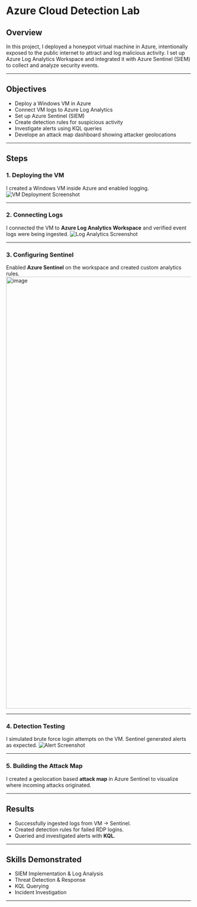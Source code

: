 # Azure Cloud Detection Lab

## Overview
In this project, I deployed a honeypot virtual machine in Azure, intentionally exposed to the public internet to attract and log malicious activity.
I set up Azure Log Analytics Workspace and integrated it with Azure Sentinel (SIEM) to collect and analyze security events.

---

## Objectives
- Deploy a Windows VM in Azure
- Connect VM logs to Azure Log Analytics
- Set up Azure Sentinel (SIEM)
- Create detection rules for suspicious activity
- Investigate alerts using KQL queries
- Develope an attack map dashboard showing attacker geolocations

---

## Steps

### 1. Deploying the VM
I created a Windows VM inside Azure and enabled logging.
![VM Deployment Screenshot](../images/vm-deployment.png)

---

### 2. Connecting Logs
I connected the VM to **Azure Log Analytics Workspace** and verified event logs were being ingested.
![Log Analytics Screenshot](../images/log-analytics.png)

---

### 3. Configuring Sentinel
Enabled **Azure Sentinel** on the workspace and created custom analytics rules.
<img width="2440" height="1177" alt="image" src="https://github.com/user-attachments/assets/10241da2-6ea2-46db-a820-a56ad86bc63b" />


---

### 4. Detection Testing
I simulated brute force login attempts on the VM. Sentinel generated alerts as expected.
![Alert Screenshot](../images/sentinel-alert.png)

---

### 5. Building the Attack Map
I created a geolocation based **attack map** in Azure Sentinel to visualize where incoming attacks originated.  

---

## Results
- Successfully ingested logs from VM → Sentinel.  
- Created detection rules for failed RDP logins.  
- Queried and investigated alerts with **KQL**.  

---

## Skills Demonstrated
- SIEM Implementation & Log Analysis  
- Threat Detection & Response  
- KQL Querying  
- Incident Investigation  

---


